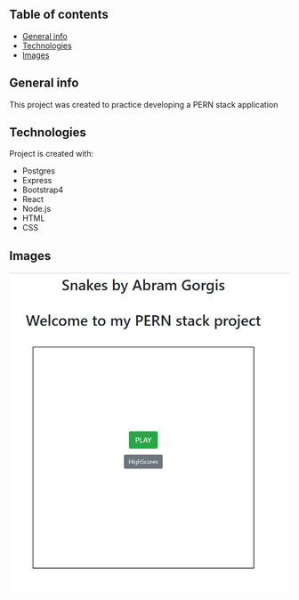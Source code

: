 ## Table of contents
* [General info](#general-info)
* [Technologies](#technologies)
* [Images](#images)

## General info
This project was created to practice developing a PERN stack application
	
## Technologies
Project is created with:
* Postgres
* Express
* Bootstrap4
* React
* Node.js
* HTML
* CSS

## Images
![](images/Capture.PNG)

